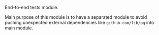 End-to-end tests module.

Main purpose of this module is to have a separated module to avoid pushing
unexpected external dependencies like `github.com/lib/pq` into main module.